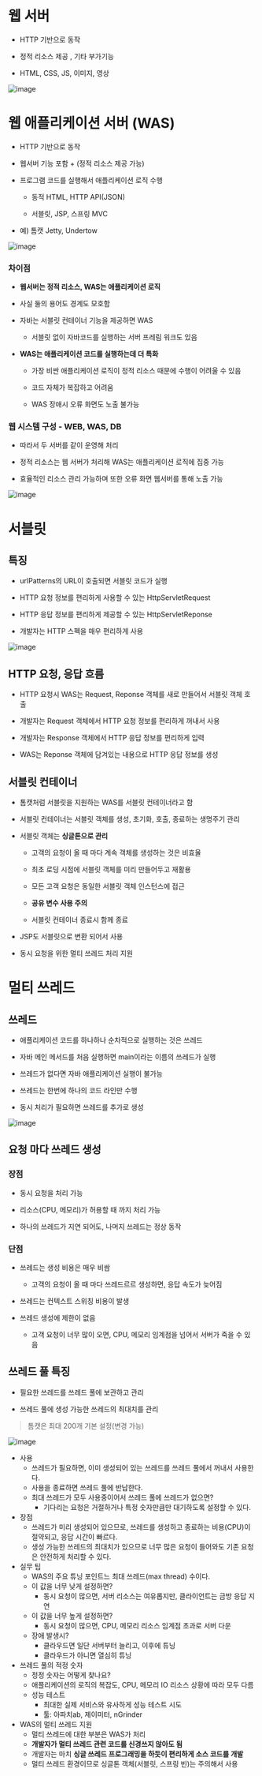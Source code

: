 # 웹 서버

  - HTTP 기반으로 동작
    
  - 정적 리소스 제공 , 기타 부가기능
    
  - HTML, CSS, JS, 이미지, 영상

![image](https://github.com/user-attachments/assets/342b1a65-ec34-40a2-8b21-d7c80a3cd8bc)

# 웹 애플리케이션 서버 (WAS)

  - HTTP 기반으로 동작
    
  - 웹서버 기능 포함 + (정적 리소스 제공 가능)
    
  - 프로그램 코드를 실행해서 애플리케이션 로직 수행
    
      - 동적 HTML, HTTP API(JSON)
        
      - 서블릿, JSP, 스프링 MVC
        
  - 예) 톰캣 Jetty, Undertow

![image](https://github.com/user-attachments/assets/252f56f6-d515-43dc-bbff-c340e9247124)

### 차이점

- **웹서버는 정적 리소스, WAS는 애플리케이션 로직**

- 사실 둘의 용어도 경계도 모호함
  
- 자바는 서블릿 컨테이너 기능을 제공하면 WAS
  
    - 서블릿 없이 자바코드를 실행하는 서버 프레림 워크도 있음
      
- **WAS는 애플리케이션 코드를 실행하는데 더 특화**
  
    - 가장 비싼 애플리케이션 로직이 정적 리소스 때문에 수행이 어려울 수 있음
    
    - 코드 자체가 복잡하고 어려움
      
    - WAS 장애시 오류 화면도 노출 불가능

### 웹 시스템 구성 - WEB, WAS, DB

- 따라서 두 서버를 같이 운영해 처리

- 정적 리소스는 웹 서버가 처리해 WAS는 애플리케이션 로직에 집중 가능
  
- 효율적인 리소스 관리 가능하며 또한 오류 화면 웹서버를 통해 노출 가능

![image](https://github.com/user-attachments/assets/aac17523-cdbf-4e83-97d6-efffabe3a4ac)

# 서블릿

## 특징

  - urlPatterns의 URL이 호출되면 서블릿 코드가 실행
  
  - HTTP 요청 정보를 편리하게 사용할 수 있는 HttpServletRequest
  
  - HTTP 응답 정보를 편리하게 제공할 수 있는 HttpServletReponse
  
  - 개발자는 HTTP 스펙을 매우 편리하게 사용

![image](https://github.com/user-attachments/assets/bd06cbde-6a80-4103-9fe6-30f3b10cd1a5)
    
## HTTP 요청, 응답 흐름

  - HTTP 요청시 WAS는 Request, Reponse 객체를 새로 만들어서 서블릿 객체 호출
  
  - 개발자는 Request 객체에서 HTTP 요청 정보를 편리하게 꺼내서 사용
  
  - 개발자는 Response 객체에서 HTTP 응답 정보를 편리하게 입력
  
  - WAS는 Reponse 객체에 담겨있는 내용으로 HTTP 응답 정보를 생성

## 서블릿 컨테이너

  - 톰캣처럼 서블릿을 지원하는 WAS를 서블릿 컨테이너라고 함
  
  - 서블릿 컨테이너는 서블릿 객체를 생성, 초기화, 호출, 종료하는 생명주기 관리
  
  - 서블릿 객체는 **싱글톤으로 관리**
      
      - 고객의 요청이 올 때 마다 계속 객체를 생성하는 것은 비효율
      
      - 최초 로딩 시점에 서블릿 객체를 미리 만들어두고 재활용
      
      - 모든 고객 요청은 동일한 서블릿 객체 인스턴스에 접근
      
      - **공유 변수 사용 주의**
      
      - 서블릿 컨테이너 종료시 함께 종료
  
  - JSP도 서블릿으로 변환 되어서 사용
  
  - 동시 요청을 위한 멀티 쓰레드 처리 지원

# 멀티 쓰레드

##  쓰레드
  
  - 애플리케이션 코드를 하나하나 순차적으로 실행하는 것은 쓰레드
  
  - 자바 메인 메서드를 처음 실행하면 main이라는 이름의 쓰레드가 실행
  
  - 쓰레드가 없다면 자바 애플리케이션 실행이 불가능
  
  - 쓰레드는 한번에 하나의 코드 라인만 수행
 
  - 동시 처리가 필요하면 쓰레드를 추가로 생성

![image](https://github.com/user-attachments/assets/262a030b-d0ae-4be4-b0df-a16877e40158)

## 요청 마다 쓰레드 생성

### 장점
  
  - 동시 요청을 처리 가능
  
  - 리소스(CPU, 메모리)가 허용할 때 까지 처리 가능
  
  - 하나의 쓰레드가 지연 되어도, 나머지 쓰레드는 정상 동작

### 단점
  
  - 쓰레드는 생성 비용은 매우 비쌈
      
      - 고객의 요청이 올 때 마다 쓰레드르르 생성하면, 응답 속도가 늦어짐
  
  - 쓰레드는 컨텍스트 스위칭 비용이 발생
  
  - 쓰레드 생성에 제한이 없음
     
      - 고객 요청이 너무 많이 오면, CPU, 메모리 임계점을 넘어서 서버가 죽을 수 있음

## 쓰레드 풀 특징

  - 필요한 쓰레드를 쓰레드 풀에 보관하고 관리
  
  - 쓰레드 풀에 생성 가능한 쓰레드의 최대치를 관리
  
  > 톰캣은 최대 200개 기본 설정(변경 가능)

![image](https://github.com/user-attachments/assets/7b753ead-cf3b-40cb-8879-6f828e5ba999)

- 사용
    - 쓰레드가 필요하면, 이미 생성되어 있는 쓰레드를 쓰레드 풀에서 꺼내서 사용한다.
    - 사용을 종료하면 쓰레드 풀에 반납한다.
    - 최대 쓰레드가 모두 사용중이어서 쓰레드 풀에 쓰레드가 없으면?
        - 기다리는 요청은 거절하거나 특정 숫자만큼만 대기하도록 설정할 수 있다.
- 장점
    - 쓰레드가 미리 생성되어 있으므로, 쓰레드를 생성하고 종료하는 비용(CPU)이 절약되고, 응답 시간이 빠르다.
    - 생성 가능한 쓰레드의 최대치가 있으므로 너무 많은 요청이 들어와도 기존 요청은 안전하게 처리할 수 있다.
- 실무 팁
    - WAS의 주요 튜닝 포인트느 최대 쓰레드(max thread) 수이다.
    - 이 값을 너무 낮게 설정하면?
        - 동시 요청이 많으면, 서버 리소스는 여유롭지만, 클라이언트는 금방 응답 지연
    - 이 값을 너무 높게 설정하면?
        - 동시 요청이 많으면, CPU, 메모리 리소스 임계점 초과로 서버 다운
    - 장애 발생시?
        - 클라우드면 일단 서버부터 늘리고, 이후에 튜닝
        - 클라우드가 아니면 열심히 튜닝
- 쓰레드 풀의 적정 숫자
    - 정정 숫자는 어떻게 찾나요?
    - 애플리케이션의 로직의 복잡도, CPU, 메모리 IO 리소스 상황에 따라 모두 다름
    - 성능 테스트
        - 최대한 실제 서비스와 유사하게 성능 테스트 시도
        - 툴: 아파치ab, 제이미터, nGrinder
- WAS의 멀티 쓰레드 지원
    - 멀티 쓰레드에 대한 부분은 WAS가 처리
    - **개발자가 멀티 쓰레드 관련 코드를 신경쓰지 않아도 됨**
    - 개발자는 마치 **싱글 쓰레드 프로그래밍을 하듯이 편리하게 소스 코드를 개발**
    - 멀티 쓰레드 환경이므로 싱글톤 객체(서블릿, 스프링 빈)는 주의해서 사용

